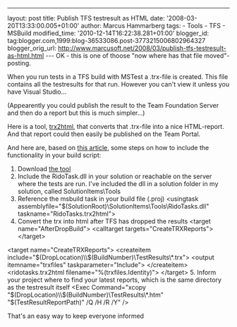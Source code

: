 ---
layout: post
title: Publish TFS testresult as HTML date: '2008-03-20T13:33:00.005+01:00'
author: Marcus Hammarberg
tags: -
Tools - TFS - MSBuild modified_time: '2010-12-14T16:22:38.281+01:00'
blogger_id: tag:blogger.com,1999:blog-36533086.post-3773215006802964327
blogger_orig_url: http://www.marcusoft.net/2008/03/publish-tfs-testresult-as-html.html ---
OK - this is one of thoose "now where has that file moved"-posting.

When you run tests in a TFS build with MSTest a .trx-file is created.
This file contains all the testresults for that run. However you can't
view it unless you have Visual Studio...

(Appearently you could publish the result to the Team Foundation Server
and then do a report but this is much simpler...)

Here is a tool, [trx2html](http://www.codeplex.com/trx2html), that
converts that .trx-file into a nice HTML-report. And that report could
then easily be published on the Team Portal.

And here are, based on [this
article](http://blogs.msdn.com/buckh/archive/2007/05/30/viewing-test-results-in-a-web-browser.aspx),
some steps on how to include the functionality in your build script:

1.  Download [the
    tool](http://www.codeplex.com/trx2html/Release/ProjectReleases.aspx?ReleaseId=10672)
2.  Include the RidoTask.dll in your solution or reachable on the server
    where the tests are run. I've included the dll in a solution folder
    in my solution, called SolutionItems\Tools
3.  Reference the msbuild task in your build file (.proj)
    \<usingtask
    assemblyfile="$(SolutionRoot)\SolutionItems\Tools\RidoTasks.dll"
    taskname="RidoTasks.trx2html"\>
4.  Convert the trx into html after TFS has dropped the results
    \<target name="AfterDropBuild"\>
    \<calltarget targets="CreateTRXReports"\>
    \</target\>

   \<target name="CreateTRXReports"\>
    \<createitem
    include="$(DropLocation)\\$(BuildNumber)\TestResults\\\*.trx"\>
    \<output itemname="trxfiles" taskparameter="Include"\>
    \</createitem\>
    \<ridotasks.trx2html filename="%(trxfiles.Identity)"\>
    \</target\>
5.  Inform your project where to find your latest reports, which is the
    same directory as the testresult itself
   \<Exec Command="xcopy
    "$(DropLocation)\\$(BuildNumber)\TestResults\\\*.htm"
    "$(TestResultReportPath)" /Q /H /R /Y" /\>

That's an easy way to keep everyone informed
